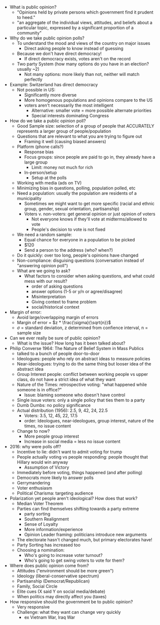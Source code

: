 - What is public opinion?
    - "Opinions held by private persons which government find it prudent to heed."
    - "an aggregate of the individual views, attitudes, and beliefs about a particular topic, expressed by a significant proportion of a community"
- Why do we take public opinion polls?
    - To understand the mood and views of the country on major issues
        - Direct asking people to know instead of guessing
    - Because we don't have direct democracy!
        - If direct democracy exists, votes aren't on the record
    - Two party System (how many options do you have in an election? usually ~2)
        - Not many options: more likely than not, neither will match perfectly
- Example: Switzerland has direct democracy
    - Not possible in US:
        - Significantly more diverse
        - More homogenous populations and opinions compare to the US
        - voters aren't necessarily the most intelligent
            - Alternative: smaller vote = more possible alternate priorities
            - Special interests dominating Congress
- How do we take a public opinion poll?
    - Good Sample size: selection of a group of people that ACCURATELY represents a larger group of people/population
    - Questions that are relevant to what you are trying to figure out
        - Framing it well (causing biased answers)
    - Platform (phone calls?)
        - Response bias
        - Focus groups: since people are paid to go in, they already have a large group
            - Limit: money not much for rich
        - In-person/setup
            - Setup at the polls
    - Working with media (ads on TV)
    - Minimizing bias in questions, polling, population polled, etc
    - Need a population: usually the population are residents of a municipality
        - Sometimes we might want to get more specific (racial and ethnic group, gender, sexual orientation, partisanship)
        - Voters v. non-voters: get general opinion or just opinion of voters
            - Not everyone knows if they'll vote at midterms/allowed to vote
            - People's decision to vote is not fixed
    - We need a random sample:
        - Equal chance for everyone in a population to be picked
        - $120
        - Send a person to the address (who? when?)
    - Do it quickly: over too long, people's opinions have changed
    - Non-compliance: disguising questions (conversation instead of "answering opinion poll")
    - What are we going to ask?
        - What factors to consider when asking questions, and what could mess with our result?
            - order of asking questions
            - answer options (1-5 or y/n or agree/disagree)
            - Misinterpretation
            - Giving context to frame problem
            - social/historical context
- Margin of error:
    - Avoid large/overlapping margin of errors
    - Margin of error = $z * \frac{\sigma}{\sqrt{n}}$
    - $\sigma$ = standard deviation, z determined from confience interval, n = sample size
- Can we ever really be sure of public opinion?
    - What is the issue? How long has it been talked about?
- Philip Converse 1964: The Nature of Belief System in Mass Publics
    - talked to a bunch of people door-to-door
    - Ideologues: people who rely on abstract ideas to measure policies
    - Near-ideologues: trying to do the same thing but looser idea of the abstract idea
    - Group Interest people: conflict between working people vs upper class, do not have a strict idea of what they want
    - Nature of the Times: retrospective voting: "what happened while someone is in office?"
        - Issue: blaming someone who doesn't have control
    - Single issue voters: only a single policy that ties them to a party
    - Dumb Dumbs: no policy significance
    - Actual distribution (1956): 2.5, 9, 42, 24, 22.5
        - Voters: 3.5, 12, 45, 22, 17.5
        - order: Ideologues, near-ideologues, group interest, nature of the times, no issue content
    - Change to now?
        - More people group interest
        - Increase in social media = less no issue content
- 2016: why were polls off?
    - Incentive to lie: didn't want to admit voting for trump
    - People actually voting vs people responding: people thought that Hillary would win anyway
        - Assumption of Victory
    - Immediately before voting, things happened (and after polling)
    - Democrats more likely to answer polls
    - Gerrymandering
    - Voter enthusiasm
    - Political Charisma: targeting audience
- Polarization yet people aren't ideological? How does that work?
    - Median Voter Theorem
    - Parties can find themselves shifting towards a party extreme
        - party sorting
        - Southern Realignment
        - Sense of Loyalty
        - More information/experience
        - Opinion Leader framing: politicians introduce new arguments
    - The electorate hasn't changed much, but primary electorates have!
    - Party Sorting has increased too
    - Choosing a nomination:
        - Who's going to increase voter turnout?
        - Who's going to get swing voters to vote for them?
- Where does public opinion come from?
    - Attitudes ("environment should be more green")
    - Ideology (liberal-conservative spectrum)
    - Partisanship (Democrat/Republican)
    - Family, Social Circle
    - Elite cues (X said Y on social media/debate)
    - When politics may directly affect you (taxes)
- How responsive should the government be to public opinion?
    - Very responsive
    - Challenge: what they want can change very quickly
        - ex Vietnam War, Iraq War